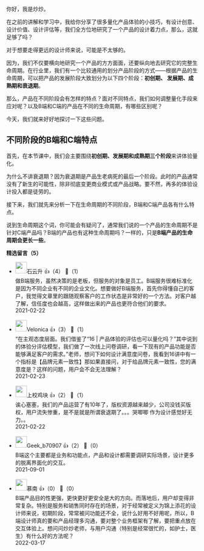你好，我是炒炒。

在之前的讲解和学习中，我给你分享了很多量化产品体验的小技巧，有设计创意、设计价值、设计评估等，我们全方位地研究了一个产品的设计着力点，那么，这就足够了吗？

对于想要走得更远的设计师来说，可能是不太够的。

因为，我们不仅要横向地研究一个产品的方方面面，还要纵向地去研究它的完整生命周期。在行业里，我们有一个比较通用的划分产品阶段的方式——根据产品的生命周期，可以把产品的发展阶段大致划分为以下四个阶段：**初创期、 发展期、成熟期和衰退期**。

那么，产品在不同阶段会有怎样的特点？面对不同特点，我们如何调整量化手段来应对呢？以及B端和C端的产品在不同的生命周期，有哪些区别呢？

今天，我们就来好好地探讨一下这些问题。

## 不同阶段的B端和C端特点

首先，在本节课中，我们会主要围绕**初创期、发展期和成熟期三个阶段**来讲体验量化。

为什么不讲衰退期？因为衰退期是产品生老病死的最后一个阶段。此时的产品通常没有了新生的可能性，除非彻底变更商业模式或产品战略。要不然，再多的体验设计投入都是徒劳的。

接下来，我们就先来分析一下在生命周期的不同阶段，B端和C端产品各有什么特点。

说到生命周期这个词，你可能会有疑问了，通常我们说的一个产品的生命周期不是针对C端产品吗？B端的产品也有这种生命周期吗？一样的，只是**B端产品的生命周期会更长一些**。
<div><strong>精选留言（5）</strong></div><ul>
<li><img src="https://static001.geekbang.org/account/avatar/00/0f/a0/c3/c5db35df.jpg" width="30px"><span>石云升</span> 👍（4） 💬（1）<div>做B端服务，虽然决策的是老板，但服务的对象是员工。B端服务很难标准化是因为不同企业有不同的企业文化。想要做好B端服务，首先你得懂自己的客户，我觉得文章里的跟随观察客户的工作状态是非常好的一个方法。对客户越了解，信任度也会越高，这样做出来的产品也更符合他们的要求。</div>2021-02-22</li><br/><li><img src="https://static001.geekbang.org/account/avatar/00/24/72/99/b1fb9a9f.jpg" width="30px"><span>Velonica</span> 👍（3） 💬（1）<div>“在主观态度层面。我们借鉴了“16 | 产品体验的评估也可以量化吗？”其中说到的体验分评估模型，我们做了一次线上问卷调研，看一下现有的产品功能是否能够满足客户的需求。”老师，想问下如何设计满意度问卷，我看到16讲中有一个指标是【品牌元素一致性】那如果直接问，对于给品牌元素一致性，您的满意度是？这样的问题，用户会不会无法理解？</div>2021-02-23</li><br/><li><img src="https://static001.geekbang.org/account/avatar/00/24/db/95/d53324b4.jpg" width="30px"><span>上校鸡块</span> 👍（2） 💬（1）<div>诶心塞塞，我们的产品运营了有10年了，版权资源越来越少，公司没钱买版权，用户流失惨重，是不是就是所谓衰退期了。。。哭唧唧   作为设计感觉好无力。。</div>2021-02-22</li><br/><li><img src="" width="30px"><span>Geek_b70907</span> 👍（2） 💬（0）<div>B端这个主要都是业务和功能点，产品和设计都需要调研实际场景，设计更多的脱离界面化的交互。</div>2021-09-01</li><br/><li><img src="https://static001.geekbang.org/account/avatar/00/26/b8/64/aef0783c.jpg" width="30px"><span>慕南</span> 👍（0） 💬（0）<div>B端产品目的性更强，更快更好更安全是大的方向。而落地后，用户却变得非常复杂。特别是服务和销售同时存在的场景，对于经常被定义为锦上添花的设计师来说，初期阶段，常常被问功能还不全，说什么好用不好用呢，所以，B端设计师真的要和产品经理多沟通，要对整个业务框架有了解，要把重点放在交互体验上。想问问炒炒老师，与用户沟通（特别是经常很忙的，如护士，医生）有什么好的方法呢？</div>2022-03-17</li><br/>
</ul>